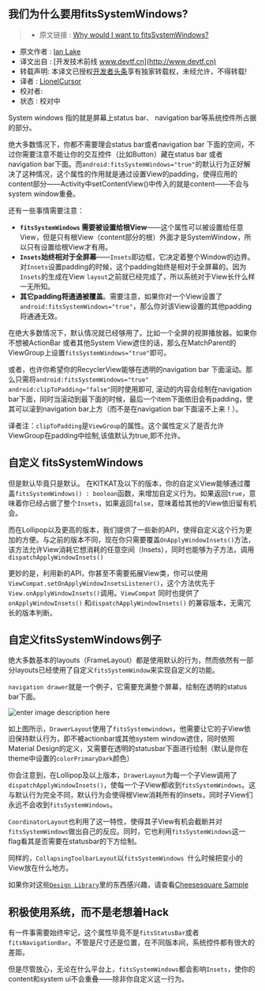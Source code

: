 
我们为什么要用fitsSystemWindows?
---

> * 原文链接 : [Why would I want to fitsSystemWindows?](https://medium.com/google-developers/why-would-i-want-to-fitssystemwindows-4e26d9ce1eec)
* 原文作者 : [Ian Lake](https://medium.com/@ianhlake)
* 译文出自 : [开发技术前线 www.devtf.cn](http://www.devtf.cn)
* 转载声明: 本译文已授权[开发者头条](http://toutiao.io/download)享有独家转载权，未经允许，不得转载!
* 译者 : [LionelCursor](https://github.com/LionelCursor) 
* 校对者: 
* 状态 :  校对中


System windows 指的就是屏幕上status bar、 navigation bar等系统控件所占据的部分。

绝大多数情况下，你都不需要理会status bar或者navigation bar 下面的空间，不过你需要注意不能让你的交互控件（比如Button）藏在status bar 或者 navigation bar下面。而`android:fitsSystemWindows="true"`的默认行为正好解决了这种情况，这个属性的作用就是通过设置View的padding，使得应用的content部分——Activity中setContentView()中传入的就是content——不会与system window重叠。

还有一些事情需要注意：

- **`fitsSystemWindows` 需要被设置给根View**——这个属性可以被设置给任意View，但是只有根View（content部分的根）外面才是SystemWindow，所以只有设置给根View才有用。
- **`Insets`始终相对于全屏幕**——`Insets`即边框，它决定着整个Window的边界。对`Insets`设置padding的时候，这个padding始终是相对于全屏幕的。因为`Insets`的生成在View `layout`之前就已经完成了，所以系统对于View长什么样一无所知。
- **其它padding将通通被覆盖**。需要注意，如果你对一个View设置了`android:fitsSystemWindows="true"`，那么你对该View设置的其他padding将通通无效。

在绝大多数情况下，默认情况就已经够用了。比如一个全屏的视屏播放器。如果你不想被ActionBar 或者其他System View遮住的话，那么在MatchParent的ViewGroup上设置`fitsSystemWindows="true"`即可。

或者，也许你希望你的RecyclerView能够在透明的navigation bar 下面滚动。那么只需将`android:fitsSystemWindows="true"` `android:clipToPadding="false"`同时使用即可,
滚动的内容会绘制在navigation bar下面，同时当滚动到最下面的时候，最后一个item下面依旧会有padding，使其可以滚到navigation bar上方（而不是在navigation bar下面滚不上来！）。

译者注：`clipToPadding`是`ViewGroup`的属性。这个属性定义了是否允许ViewGroup在padding中绘制,该值默认为true,即不允许。

## 自定义 fitsSystemWindows
但是默认毕竟只是默认。
在KITKAT及以下的版本，你的自定义View能够通过覆盖`fitsSystemWindows() : boolean`函数，来增加自定义行为。如果返回`true`，意味着你已经占据了整个`Insets`，如果返回`false`，意味着给其他的View依旧留有机会。

而在Lollipop以及更高的版本，我们提供了一些新的API，使得自定义这个行为更加的方便。与之前的版本不同，现在你只需要覆盖`OnApplyWindowInsets()`方法，该方法允许View消耗它想消耗的任意空间（Insets），同时也能够为子方法，调用`dispatchApplyWindowInsets()`

更妙的是，利用新的API，你甚至不需要拓展View类，你可以使用`ViewCompat.setOnApplyWindowInsetsListener()`，这个方法优先于`View.onApplyWindowInsets()`调用。`ViewCompat` 同时也提供了 `onApplyWindowInsets()` 和`dispatchApplyWindowInsets()` 的兼容版本，无需冗长的版本判断。

## 自定义fitsSystemWindows例子

绝大多数基本的layouts（FrameLayout）都是使用默认的行为，然而依然有一部分layouts已经使用了自定义`fitsSystemWindow`来实现自定义的功能。

`navigation drawer`就是一个例子，它需要充满整个屏幕，绘制在透明的status bar下面。

![enter image description here](http://7othru.com1.z0.glb.clouddn.com/why-would-i-want-to-fitssystemwindows.png)

如上图所示，`DrawerLayout`使用了`fitsSystemwindows`，他需要让它的子View依旧保持默认行为，即不被actionbar或其他system window遮住，同时依照Material Design的定义，又需要在透明的statusbar下面进行绘制（默认是你在theme中设置的`colorPrimaryDark`颜色）

你会注意到，在Lollipop及以上版本，`DrawerLayout`为每一个子View调用了`dispatchApplyWindowInsets()`，使每一个子View都收到`fitsSystemWindows`。这与默认行为完全不同，默认行为会使得根View消耗所有的insets，同时子View们永远不会收到`fitsSystemWindows`。

`CoordinatorLayout`也利用了这一特性，使得其子View有机会截断并对`fitsSystemWindows`做出自己的反应。同时，它也利用`fitsSystemWindows`这一flag看其是否需要在statusbar的下方绘制。

同样的，`CollapsingToolbarLayout`以`fitsSystemWindows `什么时候把变小的View放在什么地方。

如果你对这些[`Design Library`](http://android-developers.blogspot.com/2015/05/android-design-support-library.html)里的东西感兴趣，请查看[Cheesesquare Sample](https://github.com/chrisbanes/cheesesquare)

## 积极使用系统，而不是老想着Hack

有一件事需要始终牢记，这个属性毕竟不是`fitsStatusBar`或者`fitsNavigationBar`。不管是尺寸还是位置，在不同版本间，系统控件都有很大的差距。

但是尽管放心，无论在什么平台上，`fitsSystemWindows`都会影响`Insets`，使你的content和system ui不会重叠——除非你自定义这一行为。


